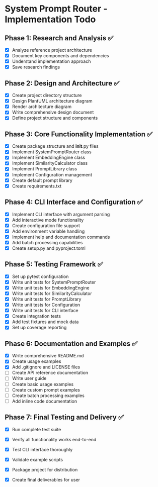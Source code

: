 # System Prompt Router - Implementation Todo

## Phase 1: Research and Analysis ✅
- [x] Analyze reference project architecture
- [x] Document key components and dependencies
- [x] Understand implementation approach
- [x] Save research findings

## Phase 2: Design and Architecture ✅
- [x] Create project directory structure
- [x] Design PlantUML architecture diagram
- [x] Render architecture diagram
- [x] Write comprehensive design document
- [x] Define project structure and components

## Phase 3: Core Functionality Implementation ✅
- [x] Create package structure and __init__.py files
- [x] Implement SystemPromptRouter class
- [x] Implement EmbeddingEngine class
- [x] Implement SimilarityCalculator class
- [x] Implement PromptLibrary class
- [x] Implement Configuration management
- [x] Create default prompt library
- [x] Create requirements.txt

## Phase 4: CLI Interface and Configuration ✅
- [x] Implement CLI interface with argument parsing
- [x] Add interactive mode functionality
- [x] Create configuration file support
- [x] Add environment variable handling
- [x] Implement help and documentation commands
- [x] Add batch processing capabilities
- [x] Create setup.py and pyproject.toml

## Phase 5: Testing Framework ✅
- [x] Set up pytest configuration
- [x] Write unit tests for SystemPromptRouter
- [x] Write unit tests for EmbeddingEngine
- [x] Write unit tests for SimilarityCalculator
- [x] Write unit tests for PromptLibrary
- [x] Write unit tests for Configuration
- [x] Write unit tests for CLI interface
- [x] Create integration tests
- [x] Add test fixtures and mock data
- [x] Set up coverage reporting

## Phase 6: Documentation and Examples ✅
- [x] Write comprehensive README.md
- [x] Create usage examples
- [x] Add .gitignore and LICENSE files
- [ ] Create API reference documentation
- [ ] Write user guide
- [ ] Create basic usage examples
- [ ] Create custom prompt examples
- [ ] Create batch processing examples
- [ ] Add inline code documentation

## Phase 7: Final Testing and Delivery ✅
- [x] Run complete test suite
- [x] Verify all functionality works end-to-end
- [x] Test CLI interface thoroughly
- [x] Validate example scripts
- [x] Package project for distribution
- [x] Create final deliverables for user

